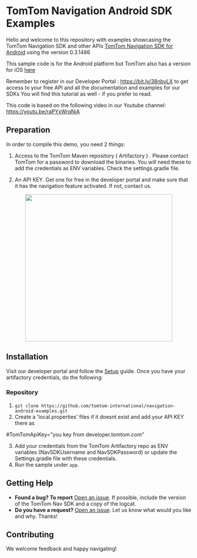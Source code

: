 
# TomTom Navigation Android SDK Examples

Hello and welcome to this repository with examples showcasing the TomTom Navigation SDK and other APIs [TomTom Navigation SDK for Android](https://developer.tomtom.com/android/navigation/documentation/overview/introduction) using the version 0.3.1486

This sample code is for the Android platform but TomTom also has a version for iOS [here](https://github.com/tomtom-international/migration-tutorial-ios-sdk)

Remember to register in our Developer Portal : https://bit.ly/38nbvLX to get access to your free API and all the documentation and examples for our SDKs You will find this tutorial as well - if you prefer to read.

This code is based on the following video in our Youtube channel: https://youtu.be/raPYxWrqNjA

## Preparation

In order to compile this demo, you need 2 things:
1. Access to the TomTom Maven repository ( Artifactory ) . Please contact TomTom for a password to download the binaries. You will need these to add the credentials as ENV variables. Check the settings.gradle file.

2. An API KEY. Get one for free in the developer portal and make sure that it has the navigation feature activated. If not, contact us.

<div align="center">
  <img align="center" src=".github/navsdk-splash.png" width="400"/>
</div>

## Installation

Visit our developer portal and follow the [Setup](https://developer.tomtom.com/android/navigation/documentation/overview/project-set-up) guide. Once you have your artifactory credentials, do the following:

### Repository

1. `git clone https://github.com/tomtom-international/navigation-android-examples.git`
2. Create a 'local.properties' files if it doesnt exist and add your API KEY there as

#TomTomApiKey="you key from developer.tomtom.com"

3. Add your credentials from the TomTom Artifactory repo as ENV variables (NavSDKUsername and NavSDKPassword) or update the Settings.gradle file with these credentials.
4. Run the sample under `app`.


## Getting Help

- **Found a bug? To report** [Open an issue](https://github.com/tomtom-international/navigation-android-examples/issues). If possible, include the version of the TomTom Nav SDK and a copy of the logcat.
- **Do you have a request?** [Open an issue](https://github.com/tomtom-international/navigation-android-examples/issues/). Let us know what would you like and why. Thanks!

## Contributing

We welcome feedback and happy navigating!
